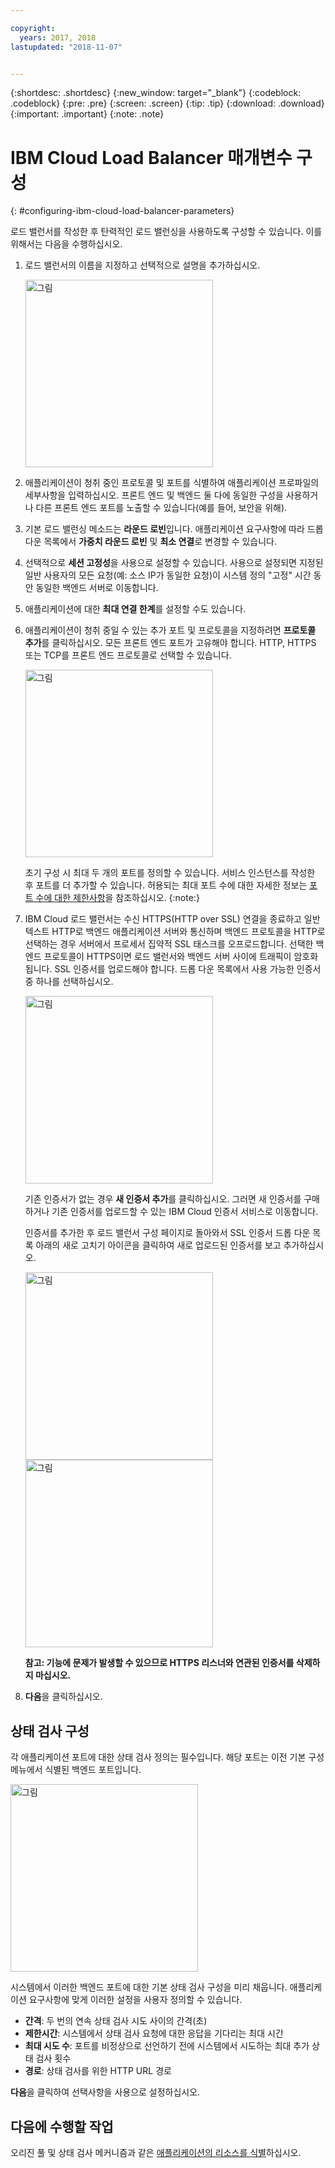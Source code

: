 ```yaml
---

copyright:
  years: 2017, 2018
lastupdated: "2018-11-07"


---
```


{:shortdesc: .shortdesc}
{:new_window: target="_blank"}
{:codeblock: .codeblock}
{:pre: .pre}
{:screen: .screen}
{:tip: .tip}
{:download: .download}
{:important: .important}
{:note: .note}

# IBM Cloud Load Balancer 매개변수 구성
{: #configuring-ibm-cloud-load-balancer-parameters}

로드 밸런서를 작성한 후 탄력적인 로드 밸런싱을 사용하도록 구성할 수 있습니다. 이를 위해서는 다음을 수행하십시오.

1. 로드 밸런서의 이름을 지정하고 선택적으로 설명을 추가하십시오.

	<img src="images/lb-config-basic.png" alt="그림" style="width: 300px;"/>

2. 애플리케이션이 청취 중인 프로토콜 및 포트를 식별하여 애플리케이션 프로파일의 세부사항을 입력하십시오. 프론트 엔드 및 백엔드 둘 다에 동일한 구성을 사용하거나 다른 프론트 엔드 포트를 노출할 수 있습니다(예를 들어, 보안을 위해).

3. 기본 로드 밸런싱 메소드는 **라운드 로빈**입니다. 애플리케이션 요구사항에 따라 드롭 다운 목록에서 **가중치 라운드 로빈** 및 **최소 연결**로 변경할 수 있습니다.

4. 선택적으로 **세션 고정성**을 사용으로 설정할 수 있습니다. 사용으로 설정되면 지정된 일반 사용자의 모든 요청(예: 소스 IP가 동일한 요청)이 시스템 정의 "고정" 시간 동안 동일한 백엔드 서버로 이동합니다.

5. 애플리케이션에 대한 **최대 연결 한계**를 설정할 수도 있습니다.

6. 애플리케이션이 청취 중일 수 있는 추가 포트 및 프로토콜을 지정하려면 **프로토콜 추가**를 클릭하십시오. 모든 프론트 엔드 포트가 고유해야 합니다. HTTP, HTTPS 또는 TCP를 프론트 엔드 프로토콜로 선택할 수 있습니다.

	<img src="images/lb-add-protocol.png" alt="그림" style="width: 300px;"/>

	초기 구성 시 최대 두 개의 포트를 정의할 수 있습니다. 서비스 인스턴스를 작성한 후 포트를 더 추가할 수 있습니다. 허용되는 최대 포트 수에 대한 자세한 정보는 [포트 수에 대한 제한사항](/docs/infrastructure/loadbalancer-service?topic=loadbalancer-service-faqs-for-ibm-cloud-load-balancer#what-s-the-maximum-number-of-virtual-ports-i-can-define-with-my-load-balancer-service-)을 참조하십시오.
{:note:}

7. IBM Cloud 로드 밸런서는 수신 HTTPS(HTTP over SSL) 연결을 종료하고 일반 텍스트 HTTP로 백엔드 애플리케이션 서버와 통신하며 백엔드 프로토콜을 HTTP로 선택하는 경우 서버에서 프로세서 집약적 SSL 태스크를 오프로드합니다. 선택한 백엔드 프로토콜이 HTTPS이면 로드 밸런서와 백엔드 서버 사이에 트래픽이 암호화됩니다. SSL 인증서를 업로드해야 합니다. 드롭 다운 목록에서 사용 가능한 인증서 중 하나를 선택하십시오.  

	<img src="images/lb-ssl-cert.png" alt="그림" style="width: 300px;"/>

	기존 인증서가 없는 경우 **새 인증서 추가**를 클릭하십시오. 그러면 새 인증서를 구매하거나 기존 인증서를 업로드할 수 있는 IBM Cloud 인증서 서비스로 이동합니다. 
	
	인증서를 추가한 후 로드 밸런서 구성 페이지로 돌아와서 SSL 인증서 드롭 다운 목록 아래의 새로 고치기 아이콘을 클릭하여 새로 업로드된 인증서를 보고 추가하십시오.

	<img src="images/order-ssl-cert.png" alt="그림" style="width: 300px;"/>

	<img src="images/refresh-cert.png" alt="그림" style="width: 300px;"/>

	**참고: 기능에 문제가 발생할 수 있으므로 HTTPS 리스너와 연관된 인증서를 삭제하지 마십시오.**

8. **다음**을 클릭하십시오.

## 상태 검사 구성
각 애플리케이션 포트에 대한 상태 검사 정의는 필수입니다. 해당 포트는 이전 기본 구성 메뉴에서 식별된 백엔드 포트입니다.

<img src="images/config-health-check.png" alt="그림" style="width: 300px;"/>

시스템에서 이러한 백엔드 포트에 대한 기본 상태 검사 구성을 미리 채웁니다. 애플리케이션 요구사항에 맞게 이러한 설정을 사용자 정의할 수 있습니다.

* **간격**: 두 번의 연속 상태 검사 시도 사이의 간격(초)
* **제한시간**: 시스템에서 상태 검사 요청에 대한 응답을 기다리는 최대 시간
* **최대 시도 수**: 포트를 비정상으로 선언하기 전에 시스템에서 시도하는 최대 추가 상태 검사 횟수
* **경로**: 상태 검사를 위한 HTTP URL 경로     

**다음**을 클릭하여 선택사항을 사용으로 설정하십시오.

## 다음에 수행할 작업
오리진 풀 및 상태 검사 메커니즘과 같은 [애플리케이션의 리소스를 식별](/docs/infrastructure/loadbalancer-service?topic=loadbalancer-service-identifying-your-application-server-resources)하십시오.
